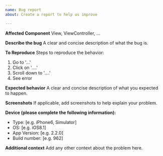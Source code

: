 ```yaml
---
name: Bug report
about: Create a report to help us improve

---
```


**Affected Component**
View, ViewController, ...

**Describe the bug**
A clear and concise description of what the bug is.

**To Reproduce**
Steps to reproduce the behavior:
1. Go to '...'
2. Click on '....'
3. Scroll down to '....'
4. See error

**Expected behavior**
A clear and concise description of what you expected to happen.

**Screenshots**
If applicable, add screenshots to help explain your problem.

**Device (please complete the following information):**
 - Type: [e.g. iPhone6, Simulator]
 - OS: [e.g. iOS8.1]
 - App Version: [e.g. 2.2.0]
 - Build number: [e.g. 962]  

**Additional context**
Add any other context about the problem here.
